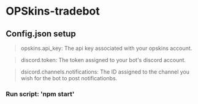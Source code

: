 # OPSkins-tradebot

## Config.json setup

> opskins.api_key: The api key associated with your opskins account.

> discord.token: The token assigned to your bot's discord account.

> dsicord.channels.notifications: The ID assigned to the channel you wish for the bot to post notificationbs.

### Run script: 'npm start'
